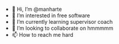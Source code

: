 - 👋 Hi, I’m @manharte
- 👀 I’m interested in free software
- 🌱 I’m currently learning supervisor coach
- 💞️ I’m looking to collaborate on hmmmmm
- 📫 How to reach me hard

<!---
manharte/manharte is a ✨ special ✨ repository because its `README.md` (this file) appears on your GitHub profile.
You can click the Preview link to take a look at your changes.
--->
